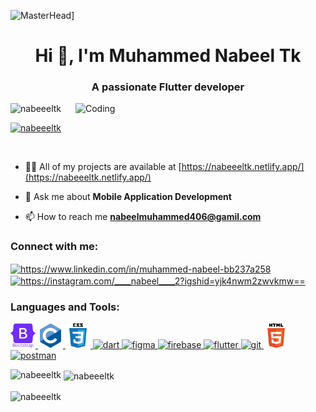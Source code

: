 ![MasterHead]("https://www.google.com/search?q=github+banner+image+for+flutter+developer&sca_esv=7e78a01c1b6af5a5&rlz=1C5CHFA_enIN1075IN1075&udm=2&biw=1695&bih=1045&ei=TYFJZ82-IcyXseMPlsuS0Q0&ved=0ahUKEwiNmYbKlYGKAxXMS2wGHZalJNoQ4dUDCBA&uact=5&oq=github+banner+image+for+flutter+developer&gs_lp=EgNpbWciKWdpdGh1YiBiYW5uZXIgaW1hZ2UgZm9yIGZsdXR0ZXIgZGV2ZWxvcGVySLsOUL8HWN4KcAF4AJABAJgBXaABugGqAQEyuAEDyAEA-AEBmAIAoAIAmAMA4gMFEgExIECIBgGSBwCgB1o&sclient=img#imgrc=XnyY4oYwVngX1M&imgdii=ndiD90Sxp6z8MM")]
<h1 align="center">Hi 👋, I'm Muhammed Nabeel Tk</h1>
<h3 align="center">A passionate Flutter developer</h3>
<img align="right" alt="Coding" width="400" src="https://cdn.dribbble.com/users/116207…”>
<p align="left"> <img src="https://komarev.com/ghpvc/?username=nabeeeltk&label=Profile%20views&color=0e75b6&style=flat" alt="nabeeeltk" /> </p>

<p align="left"> <a href="https://github.com/ryo-ma/github-profile-trophy"><img src="https://github-profile-trophy.vercel.app/?username=nabeeeltk" alt="nabeeeltk" /></a> </p>

<p align="left"> <a href="https://twitter.com/" target="blank"><img src="https://img.shields.io/twitter/follow/?logo=twitter&style=for-the-badge" alt="" /></a> </p>

- 👨‍💻 All of my projects are available at [https://nabeeeltk.netlify.app/](https://nabeeeltk.netlify.app/)

- 💬 Ask me about **Mobile Application Development**

- 📫 How to reach me **nabeelmuhammed406@gamil.com**

<h3 align="left">Connect with me:</h3>
<p align="left">
<a href="https://linkedin.com/in/https://www.linkedin.com/in/muhammed-nabeel-bb237a258" target="blank"><img align="center" src="https://raw.githubusercontent.com/rahuldkjain/github-profile-readme-generator/master/src/images/icons/Social/linked-in-alt.svg" alt="https://www.linkedin.com/in/muhammed-nabeel-bb237a258" height="30" width="40" /></a>
<a href="https://instagram.com/https://instagram.com/____nabeel____2?igshid=yjk4nwm2zwvkmw==" target="blank"><img align="center" src="https://raw.githubusercontent.com/rahuldkjain/github-profile-readme-generator/master/src/images/icons/Social/instagram.svg" alt="https://instagram.com/____nabeel____2?igshid=yjk4nwm2zwvkmw==" height="30" width="40" /></a>
</p>

<h3 align="left">Languages and Tools:</h3>
<p align="left"> <a href="https://getbootstrap.com" target="_blank" rel="noreferrer"> <img src="https://raw.githubusercontent.com/devicons/devicon/master/icons/bootstrap/bootstrap-plain-wordmark.svg" alt="bootstrap" width="40" height="40"/> </a> <a href="https://www.cprogramming.com/" target="_blank" rel="noreferrer"> <img src="https://raw.githubusercontent.com/devicons/devicon/master/icons/c/c-original.svg" alt="c" width="40" height="40"/> </a> <a href="https://www.w3schools.com/css/" target="_blank" rel="noreferrer"> <img src="https://raw.githubusercontent.com/devicons/devicon/master/icons/css3/css3-original-wordmark.svg" alt="css3" width="40" height="40"/> </a> <a href="https://dart.dev" target="_blank" rel="noreferrer"> <img src="https://www.vectorlogo.zone/logos/dartlang/dartlang-icon.svg" alt="dart" width="40" height="40"/> </a> <a href="https://www.figma.com/" target="_blank" rel="noreferrer"> <img src="https://www.vectorlogo.zone/logos/figma/figma-icon.svg" alt="figma" width="40" height="40"/> </a> <a href="https://firebase.google.com/" target="_blank" rel="noreferrer"> <img src="https://www.vectorlogo.zone/logos/firebase/firebase-icon.svg" alt="firebase" width="40" height="40"/> </a> <a href="https://flutter.dev" target="_blank" rel="noreferrer"> <img src="https://www.vectorlogo.zone/logos/flutterio/flutterio-icon.svg" alt="flutter" width="40" height="40"/> </a> <a href="https://git-scm.com/" target="_blank" rel="noreferrer"> <img src="https://www.vectorlogo.zone/logos/git-scm/git-scm-icon.svg" alt="git" width="40" height="40"/> </a> <a href="https://www.w3.org/html/" target="_blank" rel="noreferrer"> <img src="https://raw.githubusercontent.com/devicons/devicon/master/icons/html5/html5-original-wordmark.svg" alt="html5" width="40" height="40"/> </a> <a href="https://postman.com" target="_blank" rel="noreferrer"> <img src="https://www.vectorlogo.zone/logos/getpostman/getpostman-icon.svg" alt="postman" width="40" height="40"/> </a> </p>

<p><img align="left" src="https://github-readme-stats.vercel.app/api/top-langs?username=nabeeeltk&show_icons=true&locale=en&layout=compact" alt="nabeeeltk" /></p>

<p>&nbsp;<img align="center" src="https://github-readme-stats.vercel.app/api?username=nabeeeltk&show_icons=true&locale=en" alt="nabeeeltk" /></p>

<p><img align="center" src="https://github-readme-streak-stats.herokuapp.com/?user=nabeeeltk&" alt="nabeeeltk" /></p>

